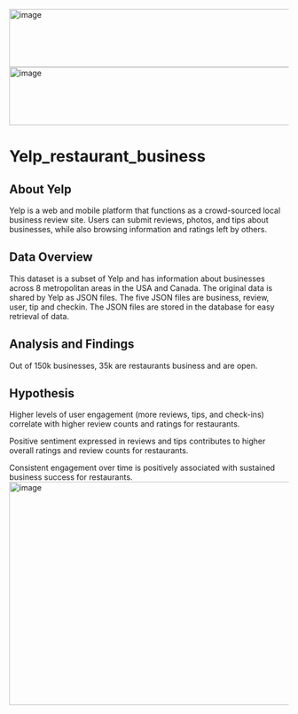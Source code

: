 <img width="1556" height="105" alt="image" src="https://github.com/user-attachments/assets/35e4f43a-6ec5-4880-a776-7e37b6fe95d3" /><img width="4680" height="105" alt="image" src="https://github.com/user-attachments/assets/11bcd950-3207-468f-acd5-8835b9041a52" />

# Yelp_restaurant_business

## About Yelp
  Yelp is a web and mobile platform that functions as a crowd-sourced local business review site. Users can submit reviews, photos, and tips about businesses, while also browsing information and ratings left by others.

## Data Overview
 This dataset is a subset of Yelp and has information about businesses across 8 metropolitan areas in the USA and Canada.
The original data is shared by Yelp as JSON files.
The five JSON files are business, review, user, tip and checkin.
The JSON files are stored in the database for easy retrieval of data.

## Analysis and Findings
Out of 150k businesses, 35k are restaurants business and are open.

## Hypothesis
 Higher levels of user engagement (more reviews, tips, and check-ins) correlate with higher review counts and ratings for restaurants.

 Positive sentiment expressed in reviews and tips contributes to higher overall ratings and review counts for restaurants. 

 Consistent engagement over time is positively associated with sustained business success for restaurants.
<img width="3429" height="403" alt="image" src="https://github.com/user-attachments/assets/2884928a-8a6a-41fa-900f-53fdf83e3f3e" />




